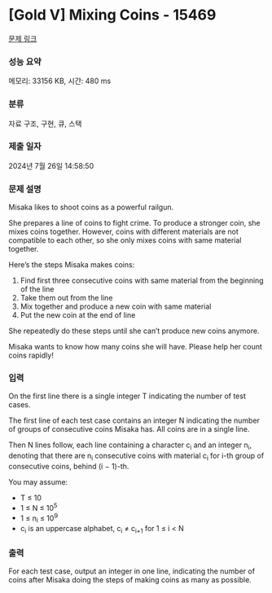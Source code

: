 # [Gold V] Mixing Coins - 15469 

[문제 링크](https://www.acmicpc.net/problem/15469) 

### 성능 요약

메모리: 33156 KB, 시간: 480 ms

### 분류

자료 구조, 구현, 큐, 스택

### 제출 일자

2024년 7월 26일 14:58:50

### 문제 설명

<p>Misaka likes to shoot coins as a powerful railgun.</p>

<p>She prepares a line of coins to fight crime. To produce a stronger coin, she mixes coins together. However, coins with different materials are not compatible to each other, so she only mixes coins with same material together.</p>

<p>Here’s the steps Misaka makes coins:</p>

<ol>
	<li>Find first three consecutive coins with same material from the beginning of the line</li>
	<li>Take them out from the line</li>
	<li>Mix together and produce a new coin with same material</li>
	<li>Put the new coin at the end of line</li>
</ol>

<p>She repeatedly do these steps until she can’t produce new coins anymore.</p>

<p>Misaka wants to know how many coins she will have. Please help her count coins rapidly!</p>

### 입력 

 <p>On the first line there is a single integer T indicating the number of test cases.</p>

<p>The first line of each test case contains an integer N indicating the number of groups of consecutive coins Misaka has. All coins are in a single line.</p>

<p>Then N lines follow, each line containing a character c<sub>i</sub> and an integer n<sub>i</sub>, denoting that there are n<sub>i</sub> consecutive coins with material c<sub>i</sub> for i-th group of consecutive coins, behind (i − 1)-th.</p>

<p>You may assume:</p>

<ul>
	<li>T ≤ 10</li>
	<li>1 ≤ N ≤ 10<sup>5</sup></li>
	<li>1 ≤ n<sub>i</sub> ≤ 10<sup>9</sup></li>
	<li>c<sub>i</sub> is an uppercase alphabet, c<sub>i</sub> ≠ c<sub>i+1</sub> for 1 ≤ i < N</li>
</ul>

### 출력 

 <p>For each test case, output an integer in one line, indicating the number of coins after Misaka doing the steps of making coins as many as possible.</p>

